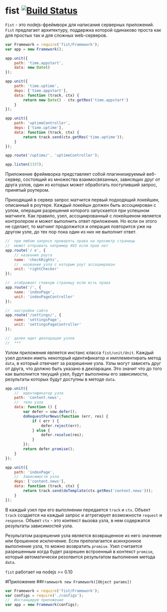 fist [![Build Status](https://travis-ci.org/fistlabs/fist.png?branch=master)](https://travis-ci.org/fistlabs/fist)
=========
```Fist``` - это nodejs-фреймворк для написания серверных приложений. ```Fist``` предлагает архитектуру, поддержка которой одинаково проста как для простых так и для сложных web-серверов.
```js
var Framework = require('fist/Framework');
var app = new Framework();

app.unit({
    path: 'time.appstart', 
    data: new Date()
});

app.unit({
    path: 'time.uptime',
    deps: ['time.appstart'],
    data: function (track, ctx) {
        return new Date() - ctx.getRes('time.appstart')
    }
});

app.unit({
    path: 'uptimeController', 
    deps: ['time.uptime'], 
    data: function (track, ctx) {
        return track.send(ctx.getRes('time.uptime'));
    }
});

app.route('/uptime/', 'uptimeController');

app.listen(1337);
```

Приложение фреймворка представляет собой плагинизируемый веб-сервер, состоящий из множества взаимосвязанных, зависящих друг от друга узлов, один из которых может обработать поступивший запрос, принятый роутером.

Приходящий в сервер запрос матчится первый подходящий локейшен, описанный в роутере. Каждый локейшн должен быть ассоциирован с узлом, операция разрешения которого запускается при успешном матчинге. Как правило, узел, ассоциированный с локейшеном является контролером и может выполнить ответ приложения. Но если он этого не сделает, то матчинг продолжится и операция повторится уже на другом узле, до тех пор пока один из них не выполнит ответ.

```js
//  при любом запросе проверять права на просмотр страницы
//  может отправить например 403 если прав нет
app.route('/ e', {
    // название роута
    name: 'checkRights',
    //  название узла с которым роут ассоциирован
    unit: 'rightChecker'
});

//  отображает главную страницу если есть права
app.route('/', {
    name: 'indexPage',
    unit: 'indexPageController'
});

//  настройки сайта
app.route('/settings/', {
    name: 'settingsPage',
    unit: 'settingsPageController'
});

//  далее идет декларация узлов
//  ***
```
Узлом приложения является инстанс класса ```fist/unit/Unit```. Каждый узел должен иметь некоторый идентификатор и имплементирать метод ```data```, в который отвечает за разрешение узла. Узлы могут зависеть друг от друга, что должно быть указано в декларации. Это значит что до того как выполнится текущий узел, будут выполнены его зависимости, результаты которых будут доступны в методе ```data```.

```js
app.unit({
    //  идентификатор узла
    path: 'content.news',
    //  тело узла
    data: function () {
        var defer = vow.defer();
        doRequestForNews(function (err, res) {
            if ( err ) {
                defer.reject(err);
            } else {
                defer.resolve(res);
            }
        });
        return defer.promise();
    }
});

app.unit({
    path: 'indexPage',
    //  Зависимости узла
    deps: ['content.news'],
    data: function (track, ctx) {
        return track.send(doTemplate(ctx.getRes('content.news')));
    }
});
```
В каждый узел при его выполнении передается ```track``` и ```ctx```.
Объект ```track``` создается на каждый запрос и аггрегирует возможности ```request``` и ```response```. 
Объект ```ctx``` - это контекст вызова узла, в нем содержатся результаты зависимостей узла.

Результатом разрешения узла является возвращенное из него значение или брошенное исключение. Если преполагается асинхронное выполнение узла, то можно возвратить ```promise```. Узел считается разрешенным когда будет разрешен встроенный в контекст ```promise```, который автоматически резолвится результатом выполнения метода ```data```.


```fist``` работает на nodejs >= 0.10

#Приложение
##```Framework new Framework([Object params])```
```js
var Framework = require('fist/Framework');
var configs = require('./configs');
//  Инстанцирую приложение
var app = new Framework(configs);
```
